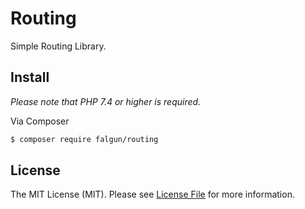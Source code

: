 # Routing

Simple Routing Library.

## Install
 *Please note that PHP 7.4 or higher is required.*

Via Composer

``` bash
$ composer require falgun/routing
```

## License

The MIT License (MIT). Please see [License File](LICENSE.md) for more information.
